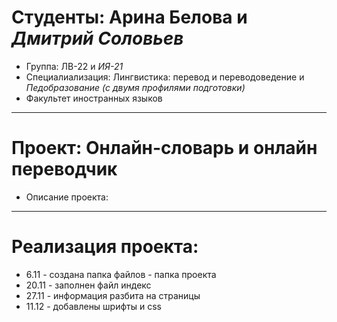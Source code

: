# Студенты: Арина Белова и *Дмитрий Соловьев*
- Группа: ЛВ-22 и *ИЯ-21*
- Специалиализация: Лингвистика: перевод и переводоведение и *Педобразование* *(с* *двумя* *профилями* *подготовки)* 
- Факультет иностранных языков
---
# Проект: Онлайн-словарь и онлайн переводчик
- Описание проекта: 
---
# Реализация проекта:
- 6.11 - создана папка файлов - папка проекта
- 20.11 - заполнен файл индекс
- 27.11 - информация разбита на страницы
- 11.12 - добавлены шрифты и css
